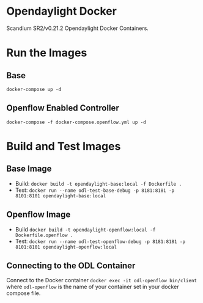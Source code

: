 # Opendaylight Docker

Scandium SR2/v0.21.2 Opendaylight Docker Containers.

# Run the Images

## Base

`docker-compose up -d`

## Openflow Enabled Controller

`docker-compose -f docker-compose.openflow.yml up -d`

# Build and Test Images

## Base Image

- Build: `docker build -t opendaylight-base:local -f Dockerfile .`
- Test: `docker run --name odl-test-base-debug -p 8181:8181 -p 8101:8101 opendaylight-base:local`

## Openflow Image

- Build `docker build -t opendaylight-openflow:local -f Dockerfile.openflow .`
- Test: `docker run --name odl-test-openflow-debug -p 8181:8181 -p 8101:8101 opendaylight-openflow:local`

## Connecting to the ODL Container

Connect to the Docker container `docker exec -it odl-openflow bin/client` where `odl-openflow` is the name of your container set in your docker compose file.
